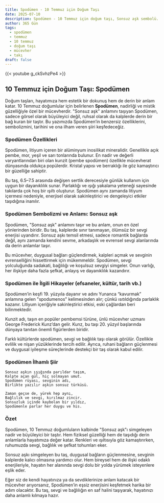 ```yaml
---
title: Spodümen - 10 Temmuz için Doğum Taşı
date: 2025-07-10
description: Spodümen - 10 Temmuz için doğum taşı, Sonsuz aşk sembolü. Bu özel taşın derin anlamını öğrenin.
author: 365 Gün
tags:
  - spodümen
  - temmuz
  - 10 temmuz
  - doğum taşı
  - mücevher
  - takı
draft: false
---
```


{{< youtube g_ckSvhzPe4 >}}

## 10 Temmuz için Doğum Taşı: Spodümen

Doğum taşları, hayatımıza hem estetik bir dokunuş hem de derin bir anlam katar. 10 Temmuz doğumlular için belirlenen **Spodümen**, nadirliği ve mistik güzelliğiyle özel bir mücevherdir. "Sonsuz aşk" anlamını taşıyan Spodümen, sadece görsel olarak büyüleyici değil, ruhsal olarak da kalplerde derin bir bağ kuran bir taştır. Bu yazımızda Spodümen’in benzersiz özelliklerini, sembolizmini, tarihini ve ona ilham veren şiiri keşfedeceğiz.

### Spodümen Özellikleri

Spodümen, litiyum içeren bir alüminyum inosilikat mineralidir. Genellikle açık pembe, mor, yeşil ve sarı tonlarında bulunur. En nadir ve değerli varyantlarından biri olan kunzit (pembe spodümen) özellikle mücevherat dünyasında oldukça popülerdir. Kristal yapısı ve berraklığı ile göz kamaştırıcı bir güzelliğe sahiptir.

Bu taş, 6.5–7.5 arasında değişen sertlik derecesiyle günlük kullanım için uygun bir dayanıklılık sunar. Parlaklığı ve ışığı yakalama yeteneği sayesinde takılarda çok hoş bir ışıltı oluşturur. Spodümen aynı zamanda litiyum içermesi nedeniyle, enerjisel olarak sakinleştirici ve dengeleyici etkiler taşıdığına inanılır.

### Spodümen Sembolizmi ve Anlamı: Sonsuz aşk

Spodümen, "Sonsuz aşk" anlamını taşır ve bu anlam, onun en özel yönlerinden biridir. Bu taş, kalplerde sınır tanımayan, ölümsüz bir sevgi enerjisi uyandırır. Sonsuz aşkı temsil etmesi, sadece romantik bağlarda değil, aynı zamanda kendini sevme, arkadaşlık ve evrensel sevgi alanlarında da derin anlamlar taşır.

Bu mücevher, duygusal bağları güçlendirmek, kalpleri açmak ve sevginin evrenselliğini hissettirmek için mükemmeldir. Spodümen, sevgi yolculuğunda sadakati, bağlılığı ve koşulsuz sevgiyi simgeler. Onun varlığı, her ilişkiye daha fazla şefkat, anlayış ve dayanıklılık kazandırır.

### Spodümen ile İlgili Hikayeler (efsaneler, kültür, tarih vb.)

Spodümen’in keşfi 19. yüzyıla dayanır ve adını Yunanca “kavurmak” anlamına gelen "spodumenos" kelimesinden alır; çünkü ısıtıldığında parlaklık kazanır. Litiyum içeriğiyle sakinleştirici etkisi, eski çağlardan beri bilinmektedir.

Kunzit adı, taşın en popüler pembemsi türüne, ünlü mücevher uzmanı George Frederick Kunz’dan gelir. Kunz, bu taşı 20. yüzyıl başlarında dünyaya tanıtan önemli figürlerden biridir.

Farklı kültürlerde spodümen, sevgi ve bağlılık taşı olarak görülür. Özellikle evlilik ve nişan yüzüklerinde tercih edilir. Ayrıca, ruhani bağların güçlenmesi ve duygusal iyileşme süreçlerinde destekçi bir taş olarak kabul edilir.

### Spodümen İlhamlı Şiir

```
Sonsuz aşkın ışığında parıldar taşım,
Kalpte açan gül, hiç solmayan umut.
Spodümen rüyası, sevginin adı,
Birlikte yazılır aşkın sonsuz türküsü.

Zaman geçse de, yürek hep aynı,
Bağlılık ve sevgi, kırılmaz zincir.
Sonsuzluk içinde kaybolan bir yıldız,
Spodümenle parlar her duygu ve his.
```

### Özet

Spodümen, 10 Temmuz doğumluların kalbinde "Sonsuz aşk"ı simgeleyen nadir ve büyüleyici bir taştır. Hem fiziksel güzelliği hem de taşıdığı derin anlamlarla hayatımıza değer katar. Renkleri ve ışıltısıyla göz kamaştırırken, ruhumuzda sevgi, bağlılık ve şefkat tohumları eker.

Sonsuz aşkı simgeleyen bu taş, duygusal bağların güçlenmesine, sevginin kalplerde kalıcı olmasına yardımcı olur. Hem bireysel hem de ilişki odaklı enerjileriyle, hayatın her alanında sevgi dolu bir yolda yürümek isteyenlere eşlik eder.

Eğer siz de kendi hayatınıza ya da sevdiklerinize anlam katacak bir mücevher arıyorsanız, Spodümen’in eşsiz enerjisini keşfetmek harika bir adım olacaktır. Bu taş, sevgi ve bağlılığın en saf halini taşıyarak, hayatınızı daha anlamlı kılmaya hazır.